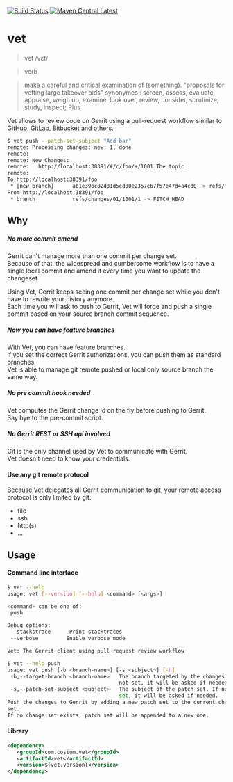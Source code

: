 [![Build Status][travis-image]][travis-url]
[![Maven Central Latest][maven-central-image]][maven-central-url]

# vet

>vet
/vɛt/

>verb

>make a careful and critical examination of (something).
"proposals for vetting large takeover bids"
synonymes :	screen, assess, evaluate, appraise, weigh up, examine, look over, review, consider, scrutinize, study, inspect; Plus

Vet allows to review code on Gerrit using a pull-request workflow similar to GitHub, GitLab, Bitbucket and others.

```bash
$ vet push --patch-set-subject "Add bar"
remote: Processing changes: new: 1, done            
remote: 
remote: New Changes:        
remote:   http://localhost:38391/#/c/foo/+/1001 The topic        
remote: 
To http://localhost:38391/foo
 * [new branch]      ab1e39bc82d81d5ed80e2357e67f57e47d4a4cd0 -> refs/for/master%m=Add_bar
From http://localhost:38391/foo
 * branch            refs/changes/01/1001/1 -> FETCH_HEAD
```

## Why

##### No more commit amend

Gerrit can't manage more than one commit per change set.  
Because of that, the widespread and cumbersome workflow is to have a single local commit and amend it every time you 
want to update the changeset.

Using Vet, Gerrit keeps seeing one commit per change set while you don't have to rewrite your history anymore.    
Each time you will ask to push to Gerrit, Vet will forge and push a single commit based on your source branch commit sequence.

##### Now you can have feature branches

With Vet, you can have feature branches.  
If you set the correct Gerrit authorizations, you can push them as standard branches.  
Vet is able to manage git remote pushed or local only source branch the same way.

##### No pre commit hook needed

Vet computes the Gerrit change id on the fly before pushing to Gerrit.  
Say bye to the pre-commit script.

##### No Gerrit REST or SSH api involved

Git is the only channel used by Vet to communicate with Gerrit.  
Vet doesn't need to know your credentials.

#### Use any git remote protocol
 
Because Vet delegates all Gerrit communication to git, your remote access protocol is only limited by git:

- file
- ssh
- http(s)
- ...

## Usage

#### Command line interface

```bash
$ vet --help
usage: vet [--version] [--help] <command> [<args>]

<command> can be one of:
 push

Debug options:
 --stackstrace      Print stacktraces
 --verbose         Enable verbose mode

Vet: The Gerrit client using pull request review workflow
```

```bash
$ vet --help push
usage: vet push [-b <branch-name>] [-s <subject>] [-h]
 -b,--target-branch <branch-name>   The branch targeted by the changes. If
                                    not set, it will be asked if needed.
 -s,--patch-set-subject <subject>   The subject of the patch set. If not
                                    set, it will be asked if needed.
Push the changes to Gerrit by adding a new patch set to the current change
set.
If no change set exists, patch set will be appended to a new one.
```

#### Library

```xml
<dependency>
   <groupId>com.cosium.vet</groupId>
   <artifactId>vet</artifactId>
   <version>${vet.version}</version>
</dependency>
```

[travis-image]: https://travis-ci.org/Cosium/vet.svg?branch=master
[travis-url]: https://travis-ci.org/Cosium/vet
[maven-central-image]: https://img.shields.io/maven-central/v/com.cosium.vet/vet.svg
[maven-central-url]: https://search.maven.org/#search%7Cgav%7C1%7Cg%3A%22com.cosium.vet%22%20AND%20a%3A%22vet%22